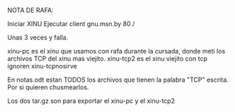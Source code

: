 NOTA DE RAFA:

Iniciar XINU
Ejecutar 
client gnu.msn.by 80 /

Unas 3 veces y falla.



xinu-pc es el xinu que usamos con rafa durante la cursada, donde meti los archivos TCP del xinu mas viejito.
xinu-tcp2 es el xinu viejito con tcp
ignoren xinu-tcpnosirve

En notas.odt estan TODOS los archivos que tienen la palabra "TCP" escrita. Por si quieren chusmearlos.

Los dos tar.gz son para exportar el xinu-pc y el xinu-tcp2
